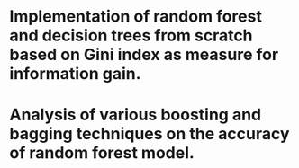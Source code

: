 # Implementation of random forest and decision trees from scratch based on Gini index as measure for information gain.
# Analysis of various boosting and bagging techniques on the accuracy of random forest model.
